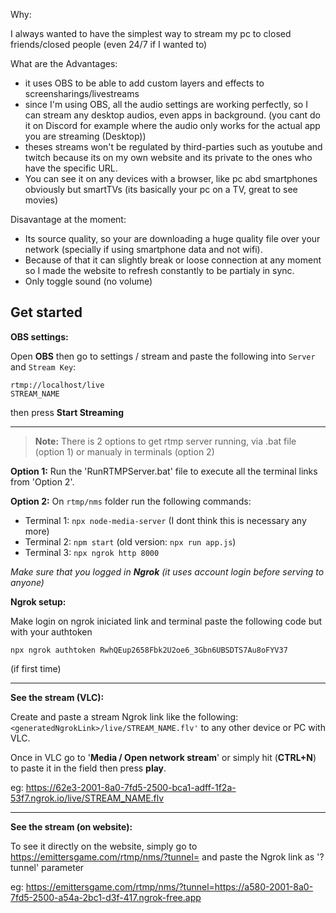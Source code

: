 Why:

I always wanted to have the simplest way to stream my pc to closed friends/closed people (even 24/7 if I wanted to)

What are the Advantages:

- it uses OBS to be able to add custom layers and effects to screensharings/livestreams
- since I'm using OBS, all the audio settings are working perfectly, so I can stream any desktop audios, even apps in background. (you cant do it on Discord for example where the audio only works for the actual app you are streaming (Desktop))
- theses streams won't be regulated by third-parties such as youtube and twitch because its on my own website and its private to the ones who have the specific URL.
- You can see it on any devices with a browser, like pc abd smartphones obviously but smartTVs (its basically your pc on a TV, great to see movies)

Disavantage at the moment:

- Its source quality, so your are downloading a huge quality file over your network (specially if using smartphone data and not wifi).
- Because of that it can slightly break or loose connection at any moment so I made the website to refresh constantly to be partialy in sync.
- Only toggle sound (no volume)

## Get started

**OBS settings:**

Open **OBS** then go to settings / stream and paste the following into `Server` and `Stream Key`:

```
rtmp://localhost/live
STREAM_NAME
```

then press **Start Streaming**

---

> **Note:**
> There is 2 options to get rtmp server running, via .bat file (option 1) or manualy in terminals (option 2)

**Option 1:**
Run the 'RunRTMPServer.bat' file to execute all the terminal links from 'Option 2'.

**Option 2:**
On `rtmp/nms` folder run the following commands:

- Terminal 1: `npx node-media-server` (I dont think this is necessary any more)
- Terminal 2: `npm start` (old version: `npx run app.js`)
- Terminal 3: `npx ngrok http 8000`

_Make sure that you logged in **Ngrok** (it uses account login before serving to anyone)_

**Ngrok setup:**

Make login on ngrok iniciated link and terminal paste the following code but with your authtoken

```
npx ngrok authtoken RwhQEup2658Fbk2U2oe6_3Gbn6UBSDTS7Au8oFYV37
```

(if first time)

---

**See the stream (VLC):**

Create and paste a stream Ngrok link like the following:
`<generatedNgrokLink>/live/STREAM_NAME.flv'` to any other device or PC with VLC.

Once in VLC go to '**Media / Open network stream**' or simply hit (**CTRL+N**) to paste it in the field then press **play**.

eg:
https://62e3-2001-8a0-7fd5-2500-bca1-adff-1f2a-53f7.ngrok.io/live/STREAM_NAME.flv

---

**See the stream (on website):**

To see it directly on the website, simply go to https://emittersgame.com/rtmp/nms/?tunnel=
and paste the Ngrok link as '?tunnel' parameter

eg:
https://emittersgame.com/rtmp/nms/?tunnel=https://a580-2001-8a0-7fd5-2500-a54a-2bc1-d3f-417.ngrok-free.app
